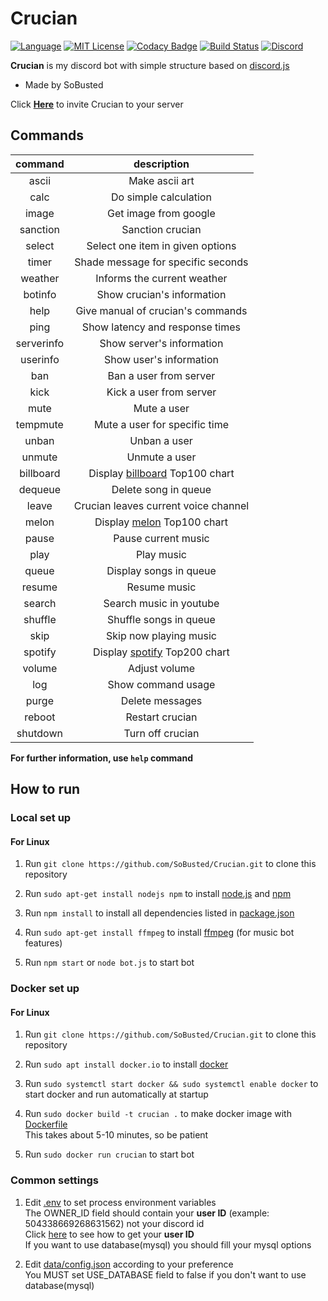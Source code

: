# Crucian
[![Language](https://img.shields.io/badge/Language-Node.js-red)](https://nodejs.org/en/about/)
[![MIT License](https://img.shields.io/badge/License-MIT-blue)](https://github.com/SoBusted/Crucian/blob/master/LICENSE)
[![Codacy Badge](https://api.codacy.com/project/badge/Grade/a3f21df5a2c84e789dc94b0c66ce5aac)](https://www.codacy.com/manual/fireintheholl/Crucian?utm_source=github.com&amp;utm_medium=referral&amp;utm_content=SoBusted/Crucian&amp;utm_campaign=Badge_Grade)
[![Build Status](https://travis-ci.org/SoBusted/Crucian.svg?branch=master)](https://travis-ci.org/SoBusted/Crucian)
[![Discord](https://discordapp.com/api/guilds/374188444433252363/embed.png)](https://discord.gg/ed3f9rH)

**Crucian** is my discord bot with simple structure based on [discord.js](https://github.com/discordjs/discord.js)
-   Made by SoBusted

Click [**Here**](https://discordapp.com/api/oauth2/authorize?client_id=508679069571743746&permissions=8&scope=bot) to invite Crucian to your server

## Commands

| command | description |
|:---:|:---:|
|ascii|Make ascii art|
|calc|Do simple calculation|
|image|Get image from google|
|sanction|Sanction crucian|
|select|Select one item in given options|
|timer|Shade message for specific seconds|
|weather|Informs the current weather|
|botinfo|Show crucian's information|
|help|Give manual of crucian's commands|
|ping|Show latency and response times|
|serverinfo|Show server's information|
|userinfo|Show user's information|
|ban|Ban a user from server|
|kick|Kick a user from server|
|mute|Mute a user|
|tempmute|Mute a user for specific time|
|unban|Unban a user|
|unmute|Unmute a user|
|billboard|Display [billboard](https://www.billboard.com/charts/hot-100) Top100 chart|
|dequeue|Delete song in queue|
|leave|Crucian leaves current voice channel|
|melon|Display [melon](https://www.melon.com/chart/) Top100 chart|
|pause|Pause current music|
|play|Play music|
|queue|Display songs in queue|
|resume|Resume music|
|search|Search music in youtube|
|shuffle|Shuffle songs in queue|
|skip|Skip now playing music|
|spotify|Display [spotify](https://spotifycharts.com/regional) Top200 chart|
|volume|Adjust volume|
|log|Show command usage|
|purge|Delete messages|
|reboot|Restart crucian|
|shutdown|Turn off crucian|

**For further information, use `help` command**

## How to run
### Local set up
#### For Linux
1.  Run `git clone https://github.com/SoBusted/Crucian.git` to clone this repository

1.  Run `sudo apt-get install nodejs npm` to install [node.js](https://nodejs.org) and [npm](https://www.npmjs.com)

1.  Run `npm install` to install all dependencies listed in [package.json](https://github.com/SoBusted/Crucian/blob/master/package.json#L21)

1.  Run `sudo apt-get install ffmpeg` to install [ffmpeg](https://www.ffmpeg.org) (for music bot features)

1.  Run `npm start` or `node bot.js` to start bot

### Docker set up
#### For Linux
1.  Run `git clone https://github.com/SoBusted/Crucian.git` to clone this repository

1.  Run `sudo apt install docker.io` to install [docker](https://www.docker.com)

1.  Run `sudo systemctl start docker && sudo systemctl enable docker` to start docker and run automatically at startup

1.  Run `sudo docker build -t crucian .` to make docker image with [Dockerfile](https://github.com/SoBusted/Crucian/blob/master/Dockerfile)  
This takes about 5-10 minutes, so be patient

1.  Run `sudo docker run crucian` to start bot

### Common settings
1.  Edit [.env](https://github.com/SoBusted/Crucian/blob/master/.env) to set process environment variables  
The OWNER_ID field should contain your **user ID** (example: 504338669268631562) not your discord id  
Click [here](https://www.youtube.com/watch?v=1T0L4c9hWTo) to see how to get your **user ID**  
If you want to use database(mysql) you should fill your mysql options

1.  Edit [data/config.json](https://github.com/SoBusted/Crucian/blob/master/data/config.json) according to your preference  
You MUST set USE_DATABASE field to false if you don't want to use database(mysql)